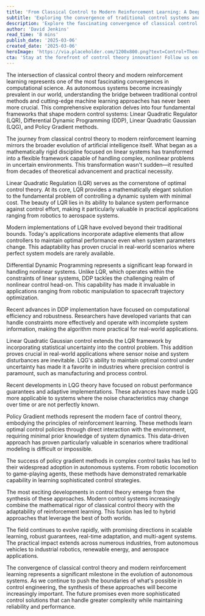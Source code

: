 ```yaml
---
title: 'From Classical Control to Modern Reinforcement Learning: A Deep Dive into Advanced Control Theory'
subtitle: 'Exploring the convergence of traditional control systems and cutting-edge AI'
description: 'Explore the fascinating convergence of classical control theory and modern reinforcement learning in this comprehensive analysis. From Linear Quadratic Regulators to Policy Gradient methods, discover how traditional control systems are evolving with cutting-edge AI techniques.'
author: 'David Jenkins'
read_time: '8 mins'
publish_date: '2025-03-06'
created_date: '2025-03-06'
heroImage: 'https://via.placeholder.com/1200x800.png?text=Control+Theory+and+Reinforcement+Learning'
cta: 'Stay at the forefront of control theory innovation! Follow us on LinkedIn for regular updates on the latest developments in AI and control systems.'
---
```


The intersection of classical control theory and modern reinforcement learning represents one of the most fascinating convergences in computational science. As autonomous systems become increasingly prevalent in our world, understanding the bridge between traditional control methods and cutting-edge machine learning approaches has never been more crucial. This comprehensive exploration delves into four fundamental frameworks that shape modern control systems: Linear Quadratic Regulator (LQR), Differential Dynamic Programming (DDP), Linear Quadratic Gaussian (LQG), and Policy Gradient methods.

The journey from classical control theory to modern reinforcement learning mirrors the broader evolution of artificial intelligence itself. What began as a mathematically rigid discipline focused on linear systems has transformed into a flexible framework capable of handling complex, nonlinear problems in uncertain environments. This transformation wasn't sudden—it resulted from decades of theoretical advancement and practical necessity.

Linear Quadratic Regulation (LQR) serves as the cornerstone of optimal control theory. At its core, LQR provides a mathematically elegant solution to the fundamental problem of controlling a dynamic system with minimal cost. The beauty of LQR lies in its ability to balance system performance against control effort, making it particularly valuable in practical applications ranging from robotics to aerospace systems.

Modern implementations of LQR have evolved beyond their traditional bounds. Today's applications incorporate adaptive elements that allow controllers to maintain optimal performance even when system parameters change. This adaptability has proven crucial in real-world scenarios where perfect system models are rarely available.

Differential Dynamic Programming represents a significant leap forward in handling nonlinear systems. Unlike LQR, which operates within the constraints of linear systems, DDP tackles the challenging realm of nonlinear control head-on. This capability has made it invaluable in applications ranging from robotic manipulation to spacecraft trajectory optimization.

Recent advances in DDP implementation have focused on computational efficiency and robustness. Researchers have developed variants that can handle constraints more effectively and operate with incomplete system information, making the algorithm more practical for real-world applications.

Linear Quadratic Gaussian control extends the LQR framework by incorporating statistical uncertainty into the control problem. This addition proves crucial in real-world applications where sensor noise and system disturbances are inevitable. LQG's ability to maintain optimal control under uncertainty has made it a favorite in industries where precision control is paramount, such as manufacturing and process control.

Recent developments in LQG theory have focused on robust performance guarantees and adaptive implementations. These advances have made LQG more applicable to systems where the noise characteristics may change over time or are not perfectly known.

Policy Gradient methods represent the modern face of control theory, embodying the principles of reinforcement learning. These methods learn optimal control policies through direct interaction with the environment, requiring minimal prior knowledge of system dynamics. This data-driven approach has proven particularly valuable in scenarios where traditional modeling is difficult or impossible.

The success of policy gradient methods in complex control tasks has led to their widespread adoption in autonomous systems. From robotic locomotion to game-playing agents, these methods have demonstrated remarkable capability in learning sophisticated control strategies.

The most exciting developments in control theory emerge from the synthesis of these approaches. Modern control systems increasingly combine the mathematical rigor of classical control theory with the adaptability of reinforcement learning. This fusion has led to hybrid approaches that leverage the best of both worlds.

The field continues to evolve rapidly, with promising directions in scalable learning, robust guarantees, real-time adaptation, and multi-agent systems. The practical impact extends across numerous industries, from autonomous vehicles to industrial robotics, renewable energy, and aerospace applications.

The convergence of classical control theory and modern reinforcement learning represents a significant milestone in the evolution of autonomous systems. As we continue to push the boundaries of what's possible in control engineering, the synthesis of these approaches will become increasingly important. The future promises even more sophisticated control solutions that can handle greater complexity while maintaining reliability and performance.
